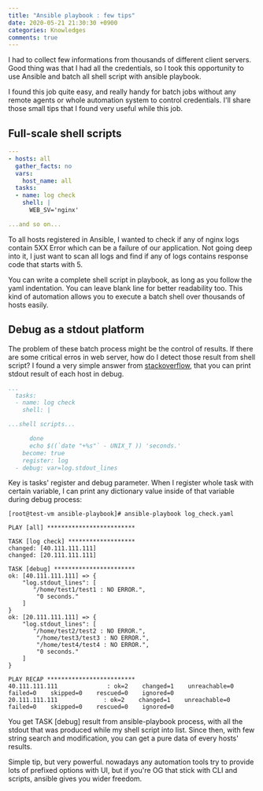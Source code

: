 ```yaml
---
title: "Ansible playbook : few tips"
date: 2020-05-21 21:30:30 +0900
categories: Knowledges
comments: true
---
```


I had to collect few informations from thousands of different client servers. Good thing was that I had all the credentials, so I took this opportunity to use Ansible and batch all shell script with ansible playbook.

I found this job quite easy, and really handy for batch jobs without any remote agents or whole automation system to control credentials. I'll share those small tips that I found very useful while this job.

## Full-scale shell scripts

```yaml
---
- hosts: all
  gather_facts: no
  vars:  
    host_name: all  
  tasks:  
  - name: log check  
    shell: |
      WEB_SV='nginx'

...and so on...
```

To all hosts registered in Ansible, I wanted to check if any of nginx logs contain 5XX Error which can be a failure of our application. Not going deep into it, I just want to scan all logs and find if any of logs contains response code that starts with 5.

You can write a complete shell script in playbook, as long as you follow the yaml indentation. You can leave blank line for better readability too. This kind of automation allows you to execute a batch shell over thousands of hosts easily.

## Debug as a stdout platform

The problem of these batch process might be the control of results. If there are some critical erros in web server, how do I detect those result from shell script? I found a very simple answer from [stackoverflow][tip], that you can print stdout result of each host in debug.

```yaml
...
  tasks:  
  - name: log check  
    shell: |

...shell scripts...

      done
      echo $((`date "+%s"` - UNIX_T )) 'seconds.'
    become: true
    register: log
  - debug: var=log.stdout_lines
```

Key is tasks' register and debug parameter. When I register whole task with certain variable, I can print any dictionary value inside of that variable during debug process:

```shell
[root@test-vm ansible-playbook]# ansible-playbook log_check.yaml

PLAY [all] *************************

TASK [log check] *******************
changed: [40.111.111.111]
changed: [20.111.111.111]

TASK [debug] ***********************
ok: [40.111.111.111] => {
    "log.stdout_lines": [
       "/home/test1/test1 : NO ERROR.",
        "0 seconds."
    ]
}
ok: [20.111.111.111] => {
    "log.stdout_lines": [
       "/home/test2/test2 : NO ERROR.",
        "/home/test3/test3 : NO ERROR.",
        "/home/test4/test4 : NO ERROR.",
        "0 seconds."
    ]
}

PLAY RECAP *************************
40.111.111.111              : ok=2    changed=1    unreachable=0    failed=0    skipped=0    rescued=0    ignored=0
20.111.111.111             : ok=2    changed=1    unreachable=0    failed=0    skipped=0    rescued=0    ignored=0

```

You get TASK [debug] result from ansible-playbook process, with all the stdout that was produced while my shell script into list. Since then, with few string search and modification, you can get a pure data of every hosts' results.

Simple tip, but very powerful. nowadays any automation tools try to provide lots of prefixed options with UI, but if you're OG that stick with CLI and scripts, ansible gives you wider freedom.

[tip]: https://stackoverflow.com/questions/20563639/ansible-playbook-shell-output
